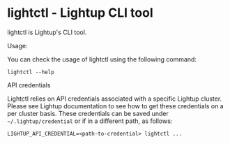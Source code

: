 # lightctl - Lightup CLI tool 

lightctl is Lightup's CLI tool.

Usage:

You can check the usage of lightctl using the following command: 

```lightctl --help```

API credentials

Lightctl relies on API credentials associated with a specific Lightup cluster. Please see Lightup documentation to see how to get these credentials on a per cluster basis. These credentials can be saved under `~/.lightup/credential` or if in a different path, as follows:

```LIGHTUP_API_CREDENTIAL=<path-to-credential> lightctl ...```
